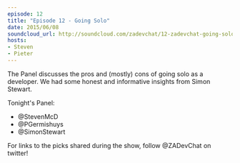 ```yaml
---
episode: 12
title: "Episode 12 - Going Solo"
date: 2015/06/08
soundcloud_url: http://soundcloud.com/zadevchat/12-zadevchat-going-solo
hosts:
- Steven
- Pieter
---
```


The Panel discusses the pros and (mostly) cons of going solo as a developer. We had some honest and informative insights from Simon Stewart.

Tonight's Panel:

* @StevenMcD
* @PGermishuys 
* @SimonStewart

For links to the picks shared during the show, follow @ZADevChat on twitter!
